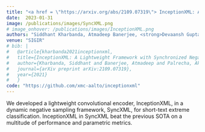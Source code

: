 ```yaml
---
title: "<a href = \"https://arxiv.org/abs/2109.07319\"> InceptionXML: A Lightweight Framework with Synchronized Negative Sampling for Short Text Extreme Classification</a>"
date:  2023-01-31
image: /publications/images/SyncXML.png
# image_onhover: /publications/images/InceptionXML.png
authors: "Siddhant Kharbanda, Atmadeep Banerjee, <strong>Devaansh Gupta</strong>, Akash Palrecha, Rohit Babbar"
venue: "SIGIR"
# bib: |
#   @article{kharbanda2021inceptionxml,
#   title={InceptionXML: A Lightweight Framework with Synchronized Negative Sampling for Short Text Extreme Classification},
#   author={Kharbanda, Siddhant and Banerjee, Atmadeep and Palrecha, Akash and Gupta, Devaansh and Babbar, Rohit},
#   journal={arXiv preprint arXiv:2109.07319},
#   year={2021}
#   }
code: "https://github.com/xmc-aalto/inceptionxml"
---
```

We developed a lightweight convolutional encoder, InceptionXML, in a dynamic negative sampling framework, SyncXML, for short-text extreme classification. InceptionXML in SyncXML beat the previous SOTA on a multitude of performance and parametric metrics.
